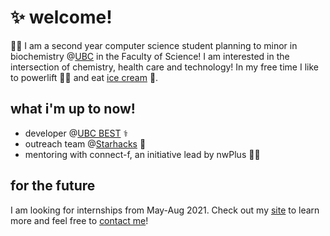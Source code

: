 # ✨ welcome!
👩‍💻 I am a second year computer science student planning to minor in biochemistry @[UBC](https://ubc.ca) in the Faculty of Science! I am interested in the intersection of chemistry, health care and technology! In my free time I like to powerlift 🏋️‍♀️ and eat [ice cream](https://www.madebymarcus.ca/) 🍦.

## what i'm up to now!
- developer @[UBC BEST](http://www.ubcbest.com/) ⚕️
- outreach team @[Starhacks](https://www.starhacks.tech/) 🌟
- mentoring with connect-f, an initiative lead by nwPlus 👩‍💻
<!-- - developer @ [Launchpad](https://ubclaunchpad.com/) 🚀 -->

## for the future 
I am looking for internships from May-Aug 2021. Check out my [site](https://haolucy.tech/) to learn more and feel free to [contact me](mailto:hao.lucyy@gmail.com)!



